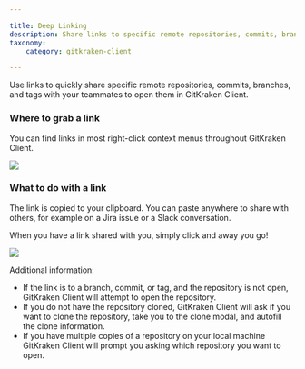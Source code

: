 ```yaml
---

title: Deep Linking
description: Share links to specific remote repositories, commits, branches, and tags in GitKraken Client.
taxonomy:
    category: gitkraken-client

---
```


Use links to quickly share specific remote repositories, commits, branches, and tags with your teammates to open them in GitKraken Client.

### Where to grab a link

You can find links in most right-click context menus throughout GitKraken Client.

<img src="/wp-content/uploads/repositories/linking/link_context_menu_options.gif" class="img-bordered img-responsive center">

### What to do with a link

The link is copied to your clipboard. You can paste anywhere to share with others, for example on a Jira issue or a Slack conversation.

When you have a link shared with you, simply click and away you go!

<img src="/wp-content/uploads/repositories/linking/click_link_slack.gif" class="img-bordered img-responsive center">

Additional information:

* If the link is to a branch, commit, or tag, and the repository is not open, GitKraken Client will attempt to open the repository.
* If you do not have the repository cloned, GitKraken Client will ask if you want to clone the repository, take you to the clone modal, and autofill the clone information.
* If you have multiple copies of a repository on your local machine GitKraken Client will prompt you asking which repository you want to open.